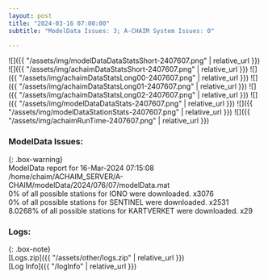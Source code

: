 ```yaml
---
layout: post
title: "2024-03-16 07:00:00"
subtitle: "ModelData Issues: 3; A-CHAIM System Issues: 0"

---
```


![]({{ "/assets/img/modelDataDataStatsShort-2407607.png" | relative_url }})
![]({{ "/assets/img/achaimDataStatsShort-2407607.png" | relative_url }})
![]({{ "/assets/img/achaimDataStatsLong00-2407607.png" | relative_url }})
![]({{ "/assets/img/achaimDataStatsLong01-2407607.png" | relative_url }})
![]({{ "/assets/img/achaimDataStatsLong02-2407607.png" | relative_url }})
![]({{ "/assets/img/modelDataDataStats-2407607.png" | relative_url }})
![]({{ "/assets/img/modelDataStationStats-2407607.png" | relative_url }})
![]({{ "/assets/img/achaimRunTime-2407607.png" | relative_url }})


### ModelData Issues:  
  
{: .box-warning}  
 ModelData report for 16-Mar-2024 07:15:08   
 /home/chaim/ACHAIM_SERVER/A-CHAIM/modelData/2024/076/07/modelData.mat   
 0% of all possible stations for IONO were downloaded. x3076   
 0% of all possible stations for SENTINEL were downloaded. x2531   
 8.0268% of all possible stations for KARTVERKET were downloaded. x29   
  


### Logs:  
  
{: .box-note}  
[Logs.zip]({{ "/assets/other/logs.zip" | relative_url }})  
[Log Info]({{ "/logInfo" | relative_url }})  
